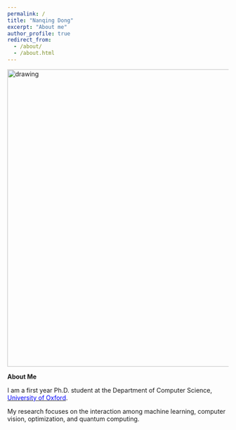 ```yaml
---
permalink: /
title: "Nanqing Dong"
excerpt: "About me"
author_profile: true
redirect_from: 
  - /about/
  - /about.html
---
```


<img src="https://eveningdong.github.io/images/bg.png" alt="drawing" width="676px"/>  

**About Me**

I am a first year Ph.D. student at the Department of Computer Science, [<span style="color:blue">University of Oxford</span>](http://www.cs.ox.ac.uk). 
<!-- Before that, I was a senior engineer in [<span style="color:blue">Petuum, Inc.</span>](http://www.petuum.com), an AI Company incubated by the Machine Learning Department, [<span style="color:blue">Carnegie Mellon University</span>](https://www.ml.cmu.edu), where I did research with a group of brilliant people. I obtained my M.S. degree from the Department of Statistical Science, [<span style="color:blue">Cornell University</span>](https://stat.cornell.edu). -->
My research focuses on the interaction among machine learning, computer vision, optimization, and quantum computing. 
